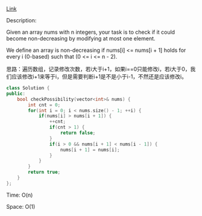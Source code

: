 [Link](https://leetcode.cn/problems/non-decreasing-array/description/)

Description:

Given an array nums with n integers, your task is to check if it could become non-decreasing by modifying at most one element.

We define an array is non-decreasing if nums[i] <= nums[i + 1] holds for every i (0-based) such that (0 <= i <= n - 2).

思路：遍历数组，记录修改次数，若i大于i+1，如果i==0只能修改i，若i大于0，我们应该修改i+1来等于i，但是需要判断i+1是不是小于i-1，不然还是应该修改i。

```c++
class Solution {
public:
    bool checkPossibility(vector<int>& nums) {
        int cnt = 0;
        for(int i = 0; i < nums.size() - 1; ++i) {
            if(nums[i] > nums[i + 1]) {
                ++cnt;
                if(cnt > 1) {
                    return false;
                }
                if(i > 0 && nums[i + 1] < nums[i - 1]) {
                    nums[i + 1] = nums[i];
                }
            }
        }
        return true;
    }
};
```

Time: O(n)

Space: O(1)
